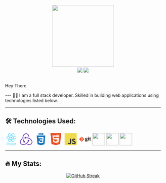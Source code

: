 <div id="header" align="center" >
  <img src="https://media0.giphy.com/media/v1.Y2lkPTc5MGI3NjExamJocW5oazU0MHlwOTdzNjFvZ3BlYTNwZWJ4OTNuZng2YmViaG5vdCZlcD12MV9pbnRlcm5hbF9naWZfYnlfaWQmY3Q9Zw/wGWFVvwJybDwTlnTSS/giphy.gif" width="200" height="200">
</div>

<div align="center">
  <img src="https://img.shields.io/badge/LinkedIn-link?style=flat&color=blue&link=https%3A%2F%2Fwww.linkedin.com%2Fin%2Fbrian-osora%2F">
  <img src="https://img.shields.io/badge/x-in?style=flat-square&logo=x&color=black&link=https%3A%2F%2Fx.com%2FBryanOsora" >
</div>

<div align="center">
  <img src="https://komarev.com/ghpvc/?username=Osorabrian&style=flat-square&color=blue" alt=""/>
</div>

<p>Hey There </p>
---
👨‍💼 I am a full stack developer. Skilled in building web applications using technologies listed below.

----
## 🛠️ Technologies Used:

<div>
  <img src="https://github.com/devicons/devicon/blob/master/icons/react/react-original-wordmark.svg" title="React" alt="React" width="40" height="40"/>&nbsp;
  <img src="https://github.com/devicons/devicon/blob/master/icons/redux/redux-original.svg" title="Redux" alt="Redux " width="40" height="40"/>&nbsp;
  <img src="https://github.com/devicons/devicon/blob/master/icons/css3/css3-plain-wordmark.svg"  title="CSS3" alt="CSS" width="40" height="40"/>&nbsp;
  <img src="https://github.com/devicons/devicon/blob/master/icons/html5/html5-original.svg" title="HTML5" alt="HTML" width="40" height="40"/>&nbsp;
  <img src="https://github.com/devicons/devicon/blob/master/icons/javascript/javascript-original.svg" title="JavaScript" alt="JavaScript" width="40" height="40"/>&nbsp;
  <img src="https://github.com/devicons/devicon/blob/master/icons/git/git-original-wordmark.svg" title="Git" **alt="Git" width="40" height="40"/>
  <img src="https://cdn.jsdelivr.net/gh/devicons/devicon@latest/icons/django/django-plain-wordmark.svg"  width="40" height="40" color="white"/>
  <img src="https://cdn.jsdelivr.net/gh/devicons/devicon@latest/icons/python/python-original-wordmark.svg"  width="40" height="40"/>
  <img src="https://cdn.jsdelivr.net/gh/devicons/devicon@latest/icons/djangorest/djangorest-original.svg" width="40" height="40"/>
</div>

---
## 🔥 My Stats:
<div align="center" >
  <a href="https://git.io/streak-stats"><img src="https://github-readme-streak-stats.herokuapp.com?user=Osorabrian&theme=gotham&border_radius=4.4&date_format=M%20j%5B%2C%20Y%5D" alt="GitHub Streak" /></a>
</div>



